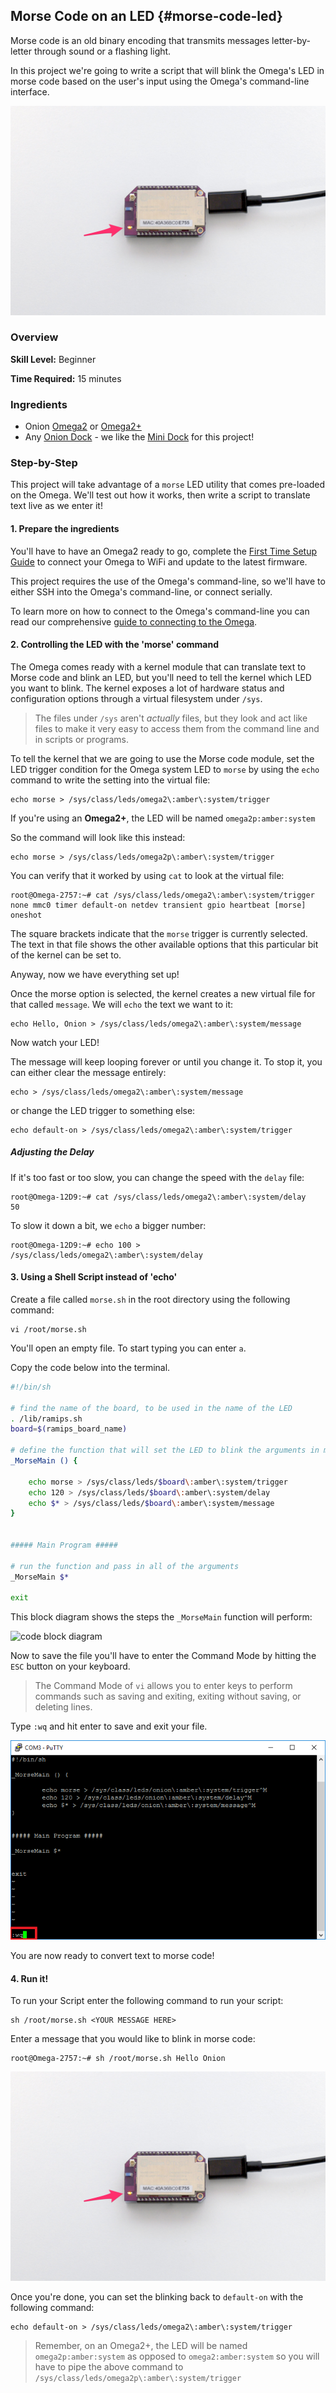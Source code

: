 ## Morse Code on an LED {#morse-code-led}

Morse code is an old binary encoding that transmits messages letter-by-letter through sound or a flashing light.

In this project we're going to write a script that will blink the Omega's LED in morse code based on the user's input using the Omega's command-line interface.

![omega led](./img/morse-code-setup.jpg)


### Overview

**Skill Level:** Beginner

**Time Required:** 15 minutes


### Ingredients

* Onion [Omega2](https://onion.io/store/omega2/) or [Omega2+](https://onion.io/store/omega2p/)
* Any [Onion Dock](https://onion.io/product-category/docks/) - we like the [Mini Dock](https://onion.io/store/mini-dock/) for this project!

### Step-by-Step

This project will take advantage of a `morse` LED utility that comes pre-loaded on the Omega. We'll test out how it works, then write a script to translate text live as we enter it!


#### 1. Prepare the ingredients

You'll have to have an Omega2 ready to go, complete the [First Time Setup Guide](https://docs.onion.io/omega2-docs/first-time-setup.html) to connect your Omega to WiFi and update to the latest firmware.

This project requires the use of the Omega's command-line, so we'll have to either SSH into the Omega's command-line, or connect serially.

To learn more on how to connect to the Omega's command-line you can read our comprehensive [guide to connecting to the Omega](https://docs.onion.io/omega2-docs/connecting-to-the-omega-terminal.html).


#### 2. Controlling the LED with the 'morse' command

The Omega comes ready with a kernel module that can translate text to Morse code and blink an LED, but you'll need to tell the kernel which LED you want to blink.  The kernel exposes a lot of hardware status and configuration options through a virtual filesystem under `/sys`.  

> The files under `/sys` aren't *actually* files, but they look and act like files to make it very easy to access them from the command line and in scripts or programs.

To tell the kernel that we are going to use the Morse code module, set the LED trigger condition for the Omega system LED to `morse` by using the `echo` command to write the setting into the virtual file:


``` shell
echo morse > /sys/class/leds/omega2\:amber\:system/trigger
```

If you're using an **Omega2+**, the LED will be named `omega2p:amber:system`

So the command will look like this instead:

``` shell
echo morse > /sys/class/leds/omega2p\:amber\:system/trigger
```

You can verify that it worked by using `cat` to look at the virtual file:

``` shell
root@Omega-2757:~# cat /sys/class/leds/omega2\:amber\:system/trigger                                                              
none mmc0 timer default-on netdev transient gpio heartbeat [morse] oneshot
```

The square brackets indicate that the `morse` trigger is currently selected. The text in that file shows the other available options that this particular bit of the kernel can be set to.

Anyway, now we have everything set up!  

Once the morse option is selected, the kernel creates a new virtual file for that called `message`. We will `echo` the text we want to it:

``` shell
echo Hello, Onion > /sys/class/leds/omega2\:amber\:system/message
```

Now watch your LED!

The message will keep looping forever or until you change it.  To stop it, you can either clear the message entirely:

``` shell
echo > /sys/class/leds/omega2\:amber\:system/message
```

or change the LED trigger to something else:

``` shell
echo default-on > /sys/class/leds/omega2\:amber\:system/trigger
```

##### Adjusting the Delay

If it's too fast or too slow, you can change the speed with the `delay` file:

``` shell
root@Omega-12D9:~# cat /sys/class/leds/omega2\:amber\:system/delay
50
```

To slow it down a bit, we `echo` a bigger number:

``` shell
root@Omega-12D9:~# echo 100 > /sys/class/leds/omega2\:amber\:system/delay
```


#### 3. Using a Shell Script instead of 'echo'

Create a file called `morse.sh` in the root directory using the following command:

``` shell
vi /root/morse.sh
```

You'll open an empty file. To start typing you can enter `a`.

Copy the code below into the terminal.

```bash
#!/bin/sh

# find the name of the board, to be used in the name of the LED
. /lib/ramips.sh
board=$(ramips_board_name)

# define the function that will set the LED to blink the arguments in morse code
_MorseMain () {

	echo morse > /sys/class/leds/$board\:amber\:system/trigger
	echo 120 > /sys/class/leds/$board\:amber\:system/delay
	echo $* > /sys/class/leds/$board\:amber\:system/message
}


##### Main Program #####

# run the function and pass in all of the arguments
_MorseMain $*

exit
```


This block diagram shows the steps the `_MorseMain` function will perform:

![code block diagram]( ./img/developing-pic-1-block-diagram.png)


Now to save the file you'll have to enter the Command Mode by hitting the `ESC` button on your keyboard.

>The Command Mode of `vi` allows you to enter keys to perform commands such as saving and exiting, exiting without saving, or deleting lines.

Type `:wq` and hit enter to save and exit your file.

![save :wq]( ./img/command-line-developing-pic-1.png)

You are now ready to convert text to morse code!

#### 4. Run it!

To run your Script enter the following command to run your script:

``` shell
sh /root/morse.sh <YOUR MESSAGE HERE>
```

Enter a message that you would like to blink in morse code:

``` shell
root@Omega-2757:~# sh /root/morse.sh Hello Onion
```

![omega led](./img/morse-code-setup.jpg)

Once you're done, you can set the blinking back to `default-on` with the following command:

``` shell
echo default-on > /sys/class/leds/omega2\:amber\:system/trigger
```

>Remember, on an Omega2+, the LED will be named `omega2p:amber:system` as opposed to `omega2:amber:system` so you will have to pipe the above command to `/sys/class/leds/omega2p\:amber\:system/trigger`
